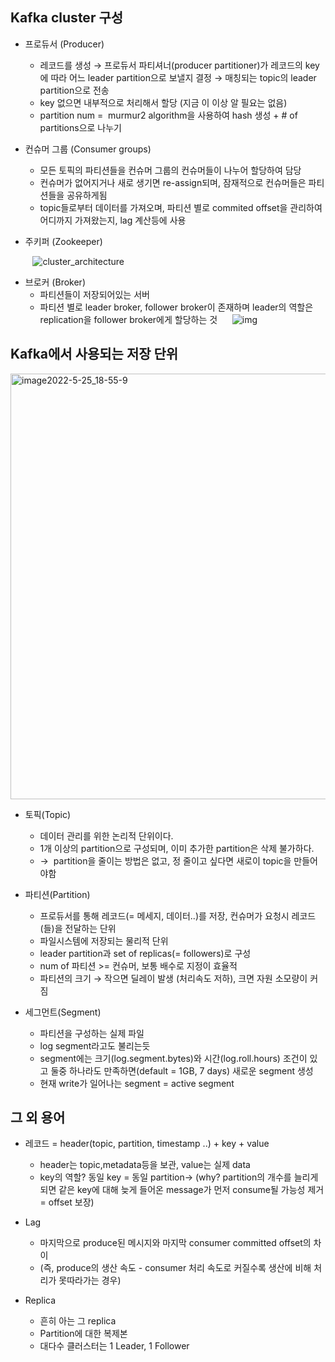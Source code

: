 
## Kafka cluster 구성
 - 프로듀서 (Producer)
   - 레코드를 생성 → 프로듀서 파티셔너(producer partitioner)가 레코드의 key에 따라 어느 leader partition으로 보낼지 결정 → 매칭되는 topic의 leader partition으로 전송 
   - key 없으면 내부적으로 처리해서 할당 (지금 이 이상 알 필요는 없음)
   - partition num =  murmur2 algorithm을 사용하여 hash 생성 + # of partitions으로 나누기


 - 컨슈머 그룹 (Consumer groups)
   - 모든 토픽의 파티션들을 컨슈머 그룹의 컨슈머들이 나누어 할당하여 담당
   - 컨슈머가 없어지거나 새로 생기면 re-assign되며, 잠재적으로 컨슈머들은 파티션들을 공유하게됨
   - topic들로부터 데이터를 가져오며, 파티션 별로 commited offset을 관리하여 어디까지 가져왔는지, lag 계산등에 사용


 - 주키퍼 (Zookeeper)

&nbsp;&nbsp;&nbsp;&nbsp;&nbsp;&nbsp;&nbsp;&nbsp; ![cluster_architecture](https://user-images.githubusercontent.com/13589283/172052426-27d4b441-8c60-4510-902c-2b6ac50396d5.jpeg)


 - 브로커 (Broker)
   - 파티션들이 저장되어있는 서버
   - 파티션 별로 leader broker, follower broker이 존재하며 leader의 역할은 replication을 follower broker에게 할당하는 것
&nbsp;&nbsp;&nbsp;&nbsp; ![img](https://user-images.githubusercontent.com/13589283/172052418-1d99fcc3-1cba-4c25-a1a5-cfc3039019dc.png)








## Kafka에서 사용되는 저장 단위
<img width="681" alt="image2022-5-25_18-55-9" src="https://user-images.githubusercontent.com/13589283/172052562-4eab43e2-54f9-47e2-bf89-f4272eeebc1a.png">

 - 토픽(Topic)
   - 데이터 관리를 위한 논리적 단위이다.
   - 1개 이상의 partition으로 구성되며, 이미 추가한 partition은 삭제 불가하다.
   - →  partition을 줄이는 방법은 없고, 정 줄이고 싶다면 새로이 topic을 만들어야함 


 - 파티션(Partition)
   - 프로듀서를 통해 레코드(= 메세지, 데이터..)를 저장, 컨슈머가 요청시 레코드(들)을 전달하는 단위
   - 파일시스템에 저장되는 물리적 단위
   - leader partition과 set of replicas(= followers)로 구성
   - num of 파티션 >= 컨슈머, 보통 배수로 지정이 효율적
   - 파티션의 크기 → 작으면 딜레이 발생 (처리속도 저하), 크면 자원 소모량이 커짐  



 - 세그먼트(Segment)
   - 파티션을 구성하는 실제 파일 
   - log segment라고도 불리는듯 
   - segment에는 크기(log.segment.bytes)와 시간(log.roll.hours) 조건이 있고 둘중 하나라도 만족하면(default = 1GB, 7 days) 새로운 segment 생성 
   - 현재 write가 일어나는 segment = active segment


## 그 외 용어

 - 레코드 = header(topic, partition, timestamp ..) + key + value
   - header는 topic,metadata등을 보관, value는 실제 data
   - key의 역할? 동일 key = 동일 partition→ (why? partition의 개수를 늘리게되면 같은 key에 대해 늦게 들어온 message가 먼저 consume될 가능성 제거 = offset 보장)

 - Lag
   - 마지막으로 produce된 메시지와 마지막 consumer committed offset의 차이
   - (즉, produce의 생산 속도 - consumer 처리 속도로 커질수록 생산에 비해 처리가 못따라가는 경우)
  
 - Replica
   - 흔히 아는 그 replica
   - Partition에 대한 복제본
   - 대다수 클러스터는 1 Leader, 1 Follower

